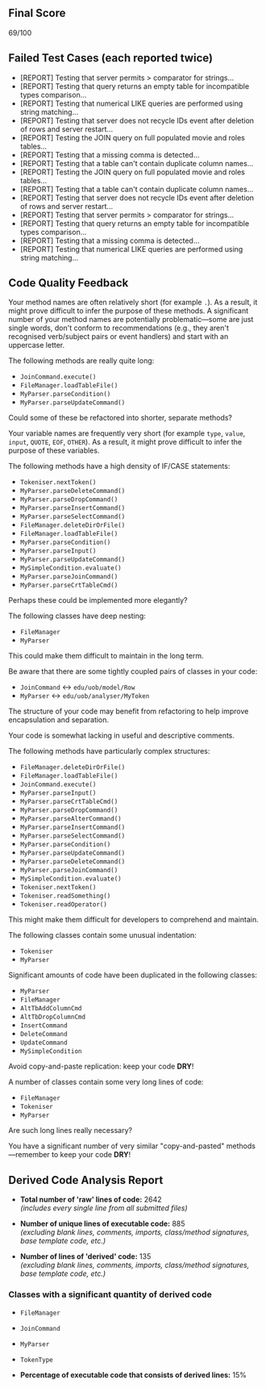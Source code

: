 ## Final Score

69/100

## Failed Test Cases (each reported twice)

- [REPORT] Testing that server permits > comparator for strings...
- [REPORT] Testing that query returns an empty table for incompatible types comparison...
- [REPORT] Testing that numerical LIKE queries are performed using string matching...
- [REPORT] Testing that server does not recycle IDs event after deletion of rows and server restart...
- [REPORT] Testing the JOIN query on full populated movie and roles tables...
- [REPORT] Testing that a missing comma is detected...
- [REPORT] Testing that a table can't contain duplicate column names...
- [REPORT] Testing the JOIN query on full populated movie and roles tables...
- [REPORT] Testing that a table can't contain duplicate column names...
- [REPORT] Testing that server does not recycle IDs event after deletion of rows and server restart...
- [REPORT] Testing that server permits > comparator for strings...
- [REPORT] Testing that query returns an empty table for incompatible types comparison...
- [REPORT] Testing that a missing comma is detected...
- [REPORT] Testing that numerical LIKE queries are performed using string matching...

## Code Quality Feedback

Your method names are often relatively short (for example `.`). As a result, it might prove difficult to infer the purpose of these methods. A significant number of your method names are potentially problematic—some are just single words, don't conform to recommendations (e.g., they aren't recognised verb/subject pairs or event handlers) and start with an uppercase letter.

The following methods are really quite long:

- `JoinCommand.execute()`
- `FileManager.loadTableFile()`
- `MyParser.parseCondition()`
- `MyParser.parseUpdateCommand()`

Could some of these be refactored into shorter, separate methods?

Your variable names are frequently very short (for example `type`, `value`, `input`, `QUOTE`, `EOF`, `OTHER`). As a result, it might prove difficult to infer the purpose of these variables.

The following methods have a high density of IF/CASE statements:

- `Tokeniser.nextToken()`
- `MyParser.parseDeleteCommand()`
- `MyParser.parseDropCommand()`
- `MyParser.parseInsertCommand()`
- `MyParser.parseSelectCommand()`
- `FileManager.deleteDirOrFile()`
- `FileManager.loadTableFile()`
- `MyParser.parseCondition()`
- `MyParser.parseInput()`
- `MyParser.parseUpdateCommand()`
- `MySimpleCondition.evaluate()`
- `MyParser.parseJoinCommand()`
- `MyParser.parseCrtTableCmd()`

Perhaps these could be implemented more elegantly?

The following classes have deep nesting:

- `FileManager`
- `MyParser`

This could make them difficult to maintain in the long term.

Be aware that there are some tightly coupled pairs of classes in your code:

- `JoinCommand` <-> `edu/uob/model/Row`
- `MyParser` <-> `edu/uob/analyser/MyToken`

The structure of your code may benefit from refactoring to help improve encapsulation and separation.

Your code is somewhat lacking in useful and descriptive comments.

The following methods have particularly complex structures:

- `FileManager.deleteDirOrFile()`
- `FileManager.loadTableFile()`
- `JoinCommand.execute()`
- `MyParser.parseInput()`
- `MyParser.parseCrtTableCmd()`
- `MyParser.parseDropCommand()`
- `MyParser.parseAlterCommand()`
- `MyParser.parseInsertCommand()`
- `MyParser.parseSelectCommand()`
- `MyParser.parseCondition()`
- `MyParser.parseUpdateCommand()`
- `MyParser.parseDeleteCommand()`
- `MyParser.parseJoinCommand()`
- `MySimpleCondition.evaluate()`
- `Tokeniser.nextToken()`
- `Tokeniser.readSomething()`
- `Tokeniser.readOperator()`

This might make them difficult for developers to comprehend and maintain.

The following classes contain some unusual indentation:

- `Tokeniser`
- `MyParser`

Significant amounts of code have been duplicated in the following classes:

- `MyParser`
- `FileManager`
- `AltTbAddColumnCmd`
- `AltTbDropColumnCmd`
- `InsertCommand`
- `DeleteCommand`
- `UpdateCommand`
- `MySimpleCondition`

Avoid copy-and-paste replication: keep your code **DRY**!

A number of classes contain some very long lines of code:

- `FileManager`
- `Tokeniser`
- `MyParser`

Are such long lines really necessary?

You have a significant number of very similar "copy-and-pasted" methods—remember to keep your code **DRY**!

## Derived Code Analysis Report

- **Total number of 'raw' lines of code:** 2642  
  *(includes every single line from all submitted files)*

- **Number of unique lines of executable code:** 885  
  *(excluding blank lines, comments, imports, class/method signatures, base template code, etc.)*

- **Number of lines of 'derived' code:** 135  
  *(excluding blank lines, comments, imports, class/method signatures, base template code, etc.)*

### Classes with a significant quantity of derived code

- `FileManager`
- `JoinCommand`
- `MyParser`
- `TokenType`

- **Percentage of executable code that consists of derived lines:** 15%
